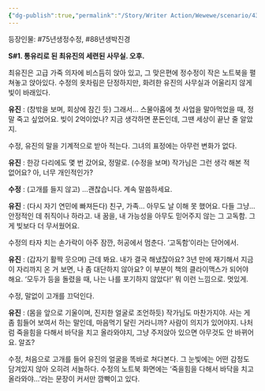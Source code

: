 ```yaml
---
{"dg-publish":true,"permalink":"/Story/Writer Action/Wewewe/scenario/43. 바닥을 어떻게 치고 올라갈 수 있나요/"}
---
```


등장인물:  #75년생정수정, #88년생박진경 

**S#1. 통유리로 된 최유진의 세련된 사무실. 오후.**

최유진은 고급 가죽 의자에 비스듬히 앉아 있고, 그 맞은편에 정수정이 작은 노트북을 펼쳐놓고 앉아있다. 수정의 옷차림은 단정하지만, 화려한 유진의 사무실과 어울리지 않게 빛이 바래있다.

**유진** : (창밖을 보며, 회상에 잠긴 듯) 그래서… 스물아홉에 첫 사업을 말아먹었을 때, 정말 죽고 싶었어요. 빚이 2억이었나? 지금 생각하면 푼돈인데, 그땐 세상이 끝난 줄 알았지.

수정, 유진의 말을 기계적으로 받아 적는다. 그녀의 표정에는 아무런 변화가 없다.

**유진** : 한강 다리에도 몇 번 갔어요, 정말로. (수정을 보며) 작가님은 그런 생각 해본 적 없어요? 아, 너무 개인적인가?

**수정** : (고개를 들지 않고) …괜찮습니다. 계속 말씀하세요.

**유진** :  (다시 자기 연민에 빠져든다) 친구, 가족… 아무도 날 이해 못 했어요. 다들 그냥… 안정적인 데 취직이나 하라고. 내 꿈을, 내 가능성을 아무도 믿어주지 않는 그 고독함. 그게 빚보다 더 무서웠어요.

수정의 타자 치는 손가락이 아주 잠깐, 허공에서 멈춘다. ‘고독함’이라는 단어에서.

**유진** : (갑자기 활짝 웃으며) 근데 봐요. 내가 결국 해냈잖아요? 3년 만에 재기해서 지금 이 자리까지 온 거 보면, 나 좀 대단하지 않아요? 이 부분이 책의 클라이맥스가 되어야 해요. ‘모두가 등을 돌렸을 때, 나는 나를 포기하지 않았다!’ 뭐 이런 느낌으로. 멋있게.

수정, 말없이 고개를 끄덕인다.

**유진** : (몸을 앞으로 기울이며, 진지한 얼굴로 조언하듯) 작가님도 마찬가지야. 사는 게 좀 힘들어 보여서 하는 말인데, 마음먹기 달린 거라니까? 사람이 의지가 있어야지. 나처럼 죽을힘을 다해서 바닥을 치고 올라와야지, 그냥 주저앉아 있으면 아무것도 안 바뀌어요. 알죠?

수정, 처음으로 고개를 들어 유진의 얼굴을 똑바로 쳐다본다. 
그 눈빛에는 어떤 감정도 담겨있지 않아 오히려 서늘하다.
수정의 노트북 화면에는 ‘죽을힘을 다해서 바닥을 치고 올라와야…’라는 문장이 커서만 깜빡이고 있다.